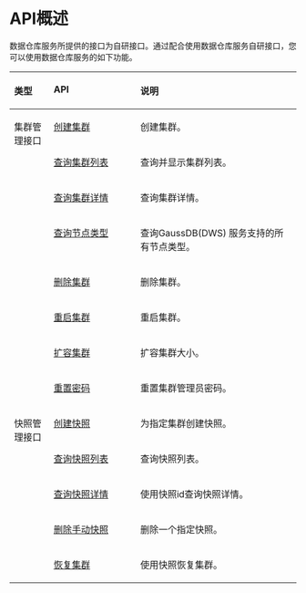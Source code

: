 # API概述<a name="ZH-CN_TOPIC_0000001145896595"></a>

数据仓库服务所提供的接口为自研接口。通过配合使用数据仓库服务自研接口，您可以使用数据仓库服务的如下功能。

<a name="tbc910ba655cb4e0288a2a02dc2e6437b"></a>
<table><thead align="left"><tr id="rdf895e17b0e747fdb354172cb7e35d75"><th class="cellrowborder" valign="top" width="13.780000000000001%" id="mcps1.1.4.1.1"><p id="p51621169582"><a name="p51621169582"></a><a name="p51621169582"></a>类型</p>
</th>
<th class="cellrowborder" valign="top" width="30.2%" id="mcps1.1.4.1.2"><p id="a34ff4a6bbc9346df9667604ea7b78321"><a name="a34ff4a6bbc9346df9667604ea7b78321"></a><a name="a34ff4a6bbc9346df9667604ea7b78321"></a>API</p>
</th>
<th class="cellrowborder" valign="top" width="56.02%" id="mcps1.1.4.1.3"><p id="a03bd9da91d314d9ab3e002f9e202de87"><a name="a03bd9da91d314d9ab3e002f9e202de87"></a><a name="a03bd9da91d314d9ab3e002f9e202de87"></a>说明</p>
</th>
</tr>
</thead>
<tbody><tr id="row82265475161"><td class="cellrowborder" rowspan="8" valign="top" width="13.780000000000001%" headers="mcps1.1.4.1.1 "><p id="p102268471163"><a name="p102268471163"></a><a name="p102268471163"></a>集群管理接口</p>
</td>
<td class="cellrowborder" valign="top" width="30.2%" headers="mcps1.1.4.1.2 "><p id="p83318405177"><a name="p83318405177"></a><a name="p83318405177"></a><a href="创建集群.md">创建集群</a></p>
</td>
<td class="cellrowborder" valign="top" width="56.02%" headers="mcps1.1.4.1.3 "><p id="p0334940131712"><a name="p0334940131712"></a><a name="p0334940131712"></a>创建集群。</p>
</td>
</tr>
<tr id="row186713217173"><td class="cellrowborder" valign="top" headers="mcps1.1.4.1.1 "><p id="p14343240131719"><a name="p14343240131719"></a><a name="p14343240131719"></a><a href="查询集群列表.md">查询集群列表</a></p>
</td>
<td class="cellrowborder" valign="top" headers="mcps1.1.4.1.2 "><p id="p1034614061711"><a name="p1034614061711"></a><a name="p1034614061711"></a>查询并显示集群列表。</p>
</td>
</tr>
<tr id="row14965191617174"><td class="cellrowborder" valign="top" headers="mcps1.1.4.1.1 "><p id="p23491140181715"><a name="p23491140181715"></a><a name="p23491140181715"></a><a href="查询集群详情.md">查询集群详情</a></p>
</td>
<td class="cellrowborder" valign="top" headers="mcps1.1.4.1.2 "><p id="p335304091718"><a name="p335304091718"></a><a name="p335304091718"></a>查询集群详情。</p>
</td>
</tr>
<tr id="row104951913141715"><td class="cellrowborder" valign="top" headers="mcps1.1.4.1.1 "><p id="p14355154016176"><a name="p14355154016176"></a><a name="p14355154016176"></a><a href="查询节点类型.md">查询节点类型</a></p>
</td>
<td class="cellrowborder" valign="top" headers="mcps1.1.4.1.2 "><p id="p835711401176"><a name="p835711401176"></a><a name="p835711401176"></a>查询GaussDB(DWS) 服务支持的所有节点类型。</p>
</td>
</tr>
<tr id="row198281595177"><td class="cellrowborder" valign="top" headers="mcps1.1.4.1.1 "><p id="p12359114051715"><a name="p12359114051715"></a><a name="p12359114051715"></a><a href="删除集群.md">删除集群</a></p>
</td>
<td class="cellrowborder" valign="top" headers="mcps1.1.4.1.2 "><p id="p93621940151710"><a name="p93621940151710"></a><a name="p93621940151710"></a>删除集群。</p>
</td>
</tr>
<tr id="row677512531718"><td class="cellrowborder" valign="top" headers="mcps1.1.4.1.1 "><p id="p531915015172"><a name="p531915015172"></a><a name="p531915015172"></a><a href="重启集群.md">重启集群</a></p>
</td>
<td class="cellrowborder" valign="top" headers="mcps1.1.4.1.2 "><p id="p19322125051714"><a name="p19322125051714"></a><a name="p19322125051714"></a>重启集群。</p>
</td>
</tr>
<tr id="row72301622176"><td class="cellrowborder" valign="top" headers="mcps1.1.4.1.1 "><p id="p6324350111717"><a name="p6324350111717"></a><a name="p6324350111717"></a><a href="扩容集群.md">扩容集群</a></p>
</td>
<td class="cellrowborder" valign="top" headers="mcps1.1.4.1.2 "><p id="p0326175012171"><a name="p0326175012171"></a><a name="p0326175012171"></a>扩容集群大小。</p>
</td>
</tr>
<tr id="row1434413588164"><td class="cellrowborder" valign="top" headers="mcps1.1.4.1.1 "><p id="p133305506174"><a name="p133305506174"></a><a name="p133305506174"></a><a href="重置密码.md">重置密码</a></p>
</td>
<td class="cellrowborder" valign="top" headers="mcps1.1.4.1.2 "><p id="p9332350141718"><a name="p9332350141718"></a><a name="p9332350141718"></a>重置集群管理员密码。</p>
</td>
</tr>
<tr id="r0f5ee444f8bb4ae192fddea2ec070681"><td class="cellrowborder" rowspan="5" valign="top" width="13.780000000000001%" headers="mcps1.1.4.1.1 "><p id="p1416276115812"><a name="p1416276115812"></a><a name="p1416276115812"></a>快照管理接口</p>
</td>
<td class="cellrowborder" valign="top" width="30.2%" headers="mcps1.1.4.1.2 "><p id="p1162520492612"><a name="p1162520492612"></a><a name="p1162520492612"></a><a href="创建快照.md">创建快照</a></p>
</td>
<td class="cellrowborder" valign="top" width="56.02%" headers="mcps1.1.4.1.3 "><p id="p11795717145"><a name="p11795717145"></a><a name="p11795717145"></a>为指定集群创建快照。</p>
</td>
</tr>
<tr id="row1062594912611"><td class="cellrowborder" valign="top" headers="mcps1.1.4.1.1 "><p id="p261419395124"><a name="p261419395124"></a><a name="p261419395124"></a><a href="查询快照列表.md">查询快照列表</a></p>
</td>
<td class="cellrowborder" valign="top" headers="mcps1.1.4.1.2 "><p id="p166251249865"><a name="p166251249865"></a><a name="p166251249865"></a>查询快照列表。</p>
</td>
</tr>
<tr id="row1161483912128"><td class="cellrowborder" valign="top" headers="mcps1.1.4.1.1 "><p id="p20912153551214"><a name="p20912153551214"></a><a name="p20912153551214"></a><a href="查询快照详情.md">查询快照详情</a></p>
</td>
<td class="cellrowborder" valign="top" headers="mcps1.1.4.1.2 "><p id="p1261453911123"><a name="p1261453911123"></a><a name="p1261453911123"></a>使用快照id查询快照详情。</p>
</td>
</tr>
<tr id="row10912123512121"><td class="cellrowborder" valign="top" headers="mcps1.1.4.1.1 "><p id="p1494103112124"><a name="p1494103112124"></a><a name="p1494103112124"></a><a href="删除手动快照.md">删除手动快照</a></p>
</td>
<td class="cellrowborder" valign="top" headers="mcps1.1.4.1.2 "><p id="p109138355127"><a name="p109138355127"></a><a name="p109138355127"></a>删除一个指定快照。</p>
</td>
</tr>
<tr id="row442514530275"><td class="cellrowborder" valign="top" headers="mcps1.1.4.1.1 "><p id="p144271353152713"><a name="p144271353152713"></a><a name="p144271353152713"></a><a href="恢复集群.md">恢复集群</a></p>
</td>
<td class="cellrowborder" valign="top" headers="mcps1.1.4.1.2 "><p id="p154275538272"><a name="p154275538272"></a><a name="p154275538272"></a>使用快照恢复集群。</p>
</td>
</tr>
</tbody>
</table>

